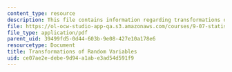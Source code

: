 ```yaml
---
content_type: resource
description: This file contains information regarding transformations of random variables.
file: https://ol-ocw-studio-app-qa.s3.amazonaws.com/courses/9-07-statistics-for-brain-and-cognitive-science-fall-2016/ce07ae2edebe9d94a1abe3ad54d591f9_MIT9_07F16_lec4.pdf
file_type: application/pdf
parent_uid: 39499fd5-0d44-603b-9e08-427e10a178e6
resourcetype: Document
title: Transformations of Random Variables
uid: ce07ae2e-debe-9d94-a1ab-e3ad54d591f9
---
```

